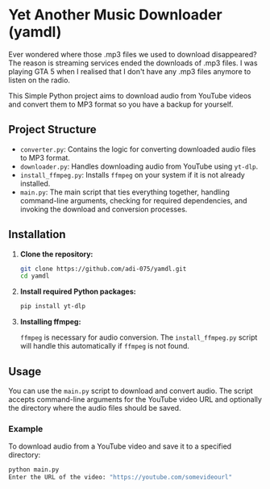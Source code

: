 # Yet Another Music Downloader (yamdl)

Ever wondered where those .mp3 files we used to download disappeared? The reason is streaming services ended the downloads of .mp3 files. I was playing GTA 5 when I realised that I don't have any .mp3 files anymore to listen on the radio.

This Simple Python project aims to download audio from YouTube videos and convert them to MP3 format so you have a backup for yourself.

## Project Structure

- `converter.py`: Contains the logic for converting downloaded audio files to MP3 format.
- `downloader.py`: Handles downloading audio from YouTube using `yt-dlp`.
- `install_ffmpeg.py`: Installs `ffmpeg` on your system if it is not already installed.
- `main.py`: The main script that ties everything together, handling command-line arguments, checking for required dependencies, and invoking the download and conversion processes.

## Installation

1. **Clone the repository:**

    ```sh
    git clone https://github.com/adi-075/yamdl.git
    cd yamdl
    ```

2. **Install required Python packages:**

    ```sh
    pip install yt-dlp
    ```

3. **Installing ffmpeg:**

    `ffmpeg` is necessary for audio conversion. The `install_ffmpeg.py` script will handle this automatically if `ffmpeg` is not found.

## Usage

You can use the `main.py` script to download and convert audio. The script accepts command-line arguments for the YouTube video URL and optionally the directory where the audio files should be saved.

### Example

To download audio from a YouTube video and save it to a specified directory:

```python
python main.py 
Enter the URL of the video: "https://youtube.com/somevideourl"
```